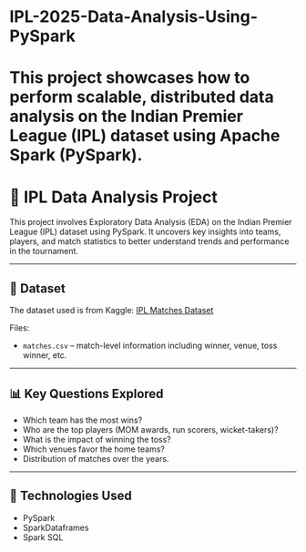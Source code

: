 # IPL-2025-Data-Analysis-Using-PySpark

# This project showcases how to perform scalable, distributed data analysis on the **Indian Premier League (IPL)** dataset using **Apache Spark (PySpark)**.

# 🏏 IPL Data Analysis Project

This project involves Exploratory Data Analysis (EDA) on the Indian Premier League (IPL) dataset using PySpark. It uncovers key insights into teams, players, and match statistics to better understand trends and performance in the tournament.

---

## 📁 Dataset

The dataset used is from Kaggle: [IPL Matches Dataset](https://www.kaggle.com/datasets/muxcharuwichit/indian-premier-league-ipl-2008-to-2020)

Files:
- `matches.csv` – match-level information including winner, venue, toss winner, etc.

---

## 📊 Key Questions Explored

- Which team has the most wins?
- Who are the top players (MOM awards, run scorers, wicket-takers)?
- What is the impact of winning the toss?
- Which venues favor the home teams?
- Distribution of matches over the years.

---

## 🔧 Technologies Used

- PySpark
- SparkDataframes
- Spark SQL



